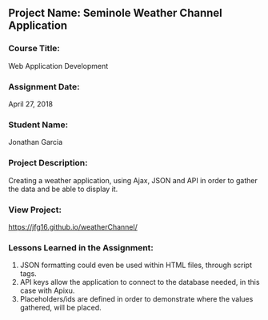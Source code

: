 ## Project Name:  Seminole Weather Channel Application

### Course Title:
Web Application Development

### Assignment Date:  
April 27, 2018

### Student Name:  
Jonathan Garcia

### Project Description:
Creating a weather application, using Ajax, JSON and API in order to gather the data and be able to display it.

### View Project:
https://jfg16.github.io/weatherChannel/

### Lessons Learned in the Assignment:
1. JSON formatting could even be used within HTML files, through script tags.
2. API keys allow the application to connect to the database needed, in this case with Apixu.
3. Placeholders/ids are defined in order to demonstrate where the values gathered, will be placed.